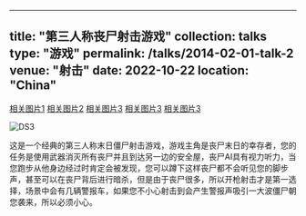 
---
title: "第三人称丧尸射击游戏"
collection: talks
type: "游戏"
permalink: /talks/2014-02-01-talk-2
venue: "射击"
date: 2022-10-22
location: "China"
---

[相关图片1](https://s21.ax1x.com/2024/10/24/pAwn1de.jpg)
[相关图片2](https://s21.ax1x.com/2024/10/24/pAwnJJA.jpg)
[相关图片3](https://s21.ax1x.com/2024/10/24/pAwm6KK.jpg)
[相关图片3](https://s21.ax1x.com/2024/10/24/pAwm6KK.jpg)
[相关图片3](https://s21.ax1x.com/2024/10/24/pAwm6KK.jpg)

![DS3](https://github.com/user-attachments/assets/f603cae0-2bea-4691-ae77-ef76bc9d8d44)

这是一个经典的第三人称末日僵尸射击游戏，游戏主角是丧尸末日的幸存者，您的任务是使用武器消灭所有丧尸并且到达另一边的安全屋，丧尸AI具有视力听力，当您跑步从他身边经过时肯定会被发现，您可以蹲下这样丧尸都不会听见您的脚步声，甚至可以在丧尸背后进行暗杀，但是由于丧尸很多，所以开枪射击才是第一选择，场景中会有几辆警报车，如果您不小心射击到会产生警报声吸引一大波僵尸朝您袭来，所以必须小心。
